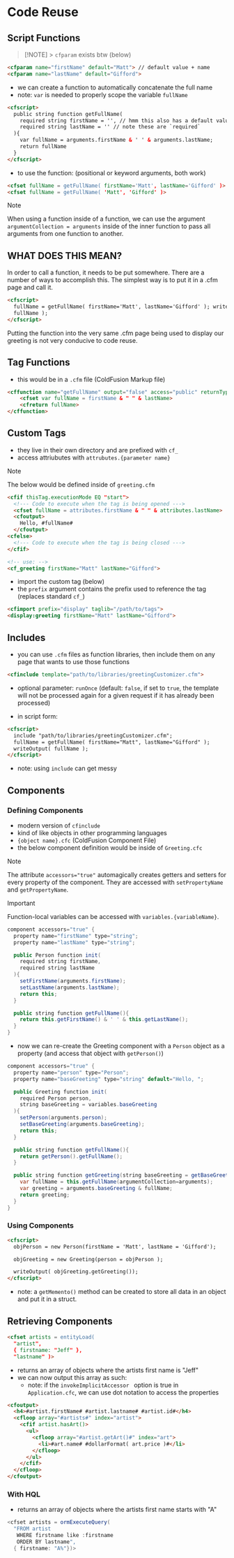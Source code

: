 # Code Reuse

## Script Functions

> [!NOTE] > `cfparam` exists btw (below)

<!-- prettier-ignore-start -->
```html
<cfparam name="firstName" default="Matt"> // default value + name
<cfparam name="lastName" default="Gifford">
```
<!-- prettier-ignore-end -->

- we can create a function to automatically concatenate the full name
- note: `var` is needed to properly scope the variable `fullName`

<!-- prettier-ignore-start -->

```html
<cfscript>
  public string function getFullName(
    required string firstName = '', // hmm this also has a default value it seems
    required string lastName = '' // note these are `required`
  ){
    var fullName = arguments.firstName & ' ' & arguments.lastName;
    return fullName
  }
</cfscript>
```

- to use the function: (positional or keyword arguments, both work)

```html
<cfset fullName = getFullName( firstName='Matt', lastName='Gifford' )>
<cfset fullName = getFullName( 'Matt', 'Gifford' )>
```

<!-- prettier-ignore-end -->

> [!NOTE]
> When using a function inside of a function, we can use the argument
> `argumentCollection = arguments` inside of the inner function to pass all
> arguments from one function to another.

## WHAT DOES THIS MEAN?

In order to call a function, it needs to be put somewhere. There are a number of
ways to accomplish this. The simplest way is to put it in a .cfm page and call
it.

```html
<cfscript>
  fullName = getFullName( firstName='Matt', lastName='Gifford' ); writeOutput(
  fullName );
</cfscript>
```

Putting the function into the very same .cfm page being used to display our
greeting is not very conducive to code reuse.

## Tag Functions

- this would be in a `.cfm` file (ColdFusion Markup file)

```html
<cffunction name="getFullName" output="false" access="public" returnType="string">
    <cfset var fullName = firstName & " " & lastName>
    <cfreturn fullName>
</cffunction>
```

## Custom Tags

- they live in their own directory and are prefixed with `cf_`
- access attriubutes with `attrubutes.{parameter name}`

> [!NOTE]
> The below would be defined inside of `greeting.cfm`

```html
<cfif thisTag.executionMode EQ "start">
  <!--- Code to execute when the tag is being opened --->
  <cfset fullName = attributes.firstName & " " & attributes.lastName>
  <cfoutput>
    Hello, #fullName#
  </cfoutput>
<cfelse>
  <!--- Code to execute when the tag is being closed --->
</cfif>

<!-- use: -->
<cf_greeting firstName="Matt" lastName="Gifford">
```

- import the custom tag (below)
- the `prefix` argument contains the prefix used to reference the tag (replaces
  standard `cf_`)

<!-- prettier-ignore-start -->
```html
<cfimport prefix="display" taglib="/path/to/tags">
<display:greeting firstName="Matt" lastName="Gifford">
```

<!-- prettier-ignore-end -->

## Includes

- you can use `.cfm` files as function libraries, then include them on any page
  that wants to use those functions

<!-- prettier-ignore-start -->
```html
<cfinclude template="path/to/libraries/greetingCustomizer.cfm">
```
<!-- prettier-ignore-end -->

- optional parameter: `runOnce` (default: `false`, if set to `true`, the
  template will not be processed again for a given request if it has already been
  processed)

- in script form:

<!-- prettier-ignore-start -->

```html
<cfscript>
  include "path/to/libraries/greetingCustomizer.cfm";
  fullName = getFullName( firstName="Matt", lastName="Gifford" );
  writeOutput( fullName );
</cfscript>
```
<!-- prettier-ignore-end -->

- note: using `include` can get messy

## Components

### Defining Components

- modern version of `cfinclude`
- kind of like objects in other programming languages
- `{object name}.cfc` (ColdFusion Component File)
- the below component definition would be inside of `Greeting.cfc`

> [!NOTE]
> The attribute `accessors="true"` automagically creates getters and setters for
> every property of the component. They are accessed with `setPropertyName` and
> `getPropertyName`.

> [!IMPORTANT]
> Function-local variables can be accessed with `variables.{variableName}`.

```java
component accessors="true" {
  property name="firstName" type="string";
  property name="lastName" type="string";

  public Person function init(
    required string firstName,
    required string lastName
  ){
    setFirstName(arguments.firstName);
    setLastName(arguments.lastName);
    return this;
  }

  public string function getFullName(){
    return this.getFirstName() & ' ' & this.getLastName();
  }
}
```

- now we can re-create the Greeting component with a `Person` object as a
  property (and access that object with `getPerson()`)

```java
component accessors="true" {
  property name="person" type="Person";
  property name="baseGreeting" type="string" default="Hello, ";

  public Greeting function init(
    required Person person,
    string baseGreeting = variables.baseGreeting
  ){
    setPerson(arguments.person);
    setBaseGreeting(arguments.baseGreeting);
    return this;
  }

  public string function getFullName(){
    return getPerson().getFullName();
  }

  public string function getGreeting(string baseGreeting = getBaseGreeting()){
    var fullName = this.getFullName(argumentCollection=arguments);
    var greeting = arguments.baseGreeting & fullName;
    return greeting;
  }
}
```

### Using Components

<!-- prettier-ignore-start -->

```html
<cfscript>
  objPerson = new Person(firstName = 'Matt', lastName = 'Gifford');

  objGreeting = new Greeting(person = objPerson );

  writeOutput( objGreeting.getGreeting());
</cfscript>
```

<!-- prettier-ignore-end -->

- note: a `getMemento()` method can be created to store all data in an object
  and put it in a struct.

## Retrieving Components

```html
<cfset artists = entityLoad(
  "artist",
  { firstname: "Jeff" },
  "lastname" )>
```

- returns an array of objects where the artists first name is "Jeff"
- we can now output this array as such:
  - note: if the `invokeImplicitAccessor ` option is true in `Application.cfc`,
    we can use dot notation to access the properties

```html
<cfoutput>
  <h4>#artist.firstName# #artist.lastname# #artist.id#</h4>
  <cfloop array="#artists#" index="artist">
    <cfif artist.hasArt()>
      <ul>
        <cfloop array="#artist.getArt()#" index="art">
          <li>#art.name# #dollarFormat( art.price )#</li>
        </cfloop>
      </ul>
    </cfif>
  </cfloop>
</cfoutput>
```

### With HQL

- returns an array of objects where the artists first name starts with "A"

```java
<cfset artists = ormExecuteQuery(
  "FROM artist
   WHERE firstname like :firstname
   ORDER BY lastname",
  { firstname: "A%"})>
```
